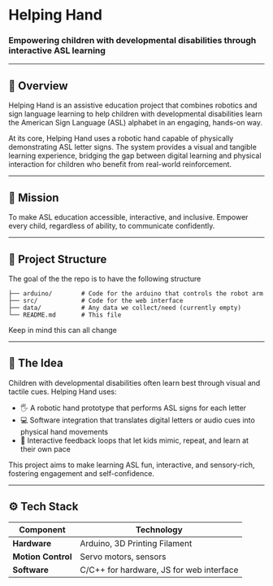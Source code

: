 # Helping Hand  
### Empowering children with developmental disabilities through interactive ASL learning  

---

## 🧩 Overview  

Helping Hand is an assistive education project that combines robotics and sign language learning to help children with developmental disabilities learn the American Sign Language (ASL) alphabet in an engaging, hands-on way.  

At its core, Helping Hand uses a robotic hand capable of physically demonstrating ASL letter signs. The system provides a visual and tangible learning experience, bridging the gap between digital learning and physical interaction for children who benefit from real-world reinforcement.  

---

## 🎯 Mission  

To make ASL education accessible, interactive, and inclusive. Empower every child, regardless of ability, to communicate confidently.  

---

## 📂 Project Structure

The goal of the the repo is to have the following structure

```  
├── arduino/        # Code for the arduino that controls the robot arm  
├── src/            # Code for the web interface  
├── data/           # Any data we collect/need (currently empty)  
└── README.md       # This file  
```

Keep in mind this can all change

---

## 🧠 The Idea  

Children with developmental disabilities often learn best through visual and tactile cues. Helping Hand uses:  

- 🖐️ A robotic hand prototype that performs ASL signs for each letter  
- 💻 Software integration that translates digital letters or audio cues into physical hand movements  
- 🧒 Interactive feedback loops that let kids mimic, repeat, and learn at their own pace  

This project aims to make learning ASL fun, interactive, and sensory-rich, fostering engagement and self-confidence.  

---

## ⚙️ Tech Stack  

| Component | Technology |
|------------|-------------|
| **Hardware** | Arduino, 3D Printing Filament |
| **Motion Control** | Servo motors, sensors |
| **Software** | C/C++ for hardware, JS for web interface |
